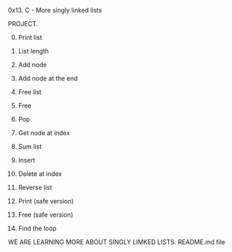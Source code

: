 0x13. C - More singly linked lists 

PROJECT.

0. Print list

1. List length

2. Add node

3. Add node at the end

4. Free list

5. Free

6. Pop

7. Get node at index

8. Sum list

9. Insert

10. Delete at index

11. Reverse list

12. Print (safe version)

13. Free (safe version)

14. Find the loop

WE ARE LEARNING MORE ABOUT SINGLY LIMKED LISTS. README.md file

